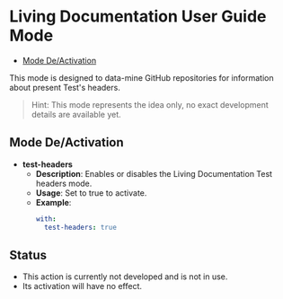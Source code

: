 # Living Documentation User Guide Mode

- [Mode De/Activation](#mode-deactivation)

This mode is designed to data-mine GitHub repositories for information about present Test's headers.

> Hint: This mode represents the idea only, no exact development details are available yet.

## Mode De/Activation

- **test-headers**
  - **Description**: Enables or disables the Living Documentation Test headers mode.
  - **Usage**: Set to true to activate.
  - **Example**:
    ```yaml
    with:
      test-headers: true
    ```
    
## Status
- This action is currently not developed and is not in use.
- Its activation will have no effect.
